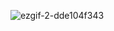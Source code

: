 ![ezgif-2-dde104f343](https://user-images.githubusercontent.com/47206155/156719296-cb707496-faf1-4c29-966d-d76af675a530.gif)
